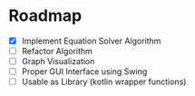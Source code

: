 # Roadmap
- [x] Implement Equation Solver Algorithm 
- [ ] Refactor Algorithm
- [ ] Graph Visualization
- [ ] Proper GUI Interface using Swing
- [ ] Usable as Library (kotlin wrapper functions)